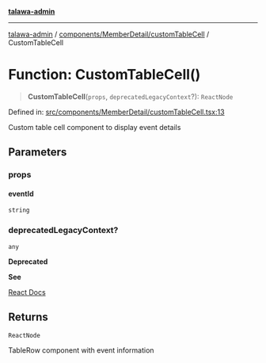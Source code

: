 [**talawa-admin**](../../../../README.md)

***

[talawa-admin](../../../../modules.md) / [components/MemberDetail/customTableCell](../README.md) / CustomTableCell

# Function: CustomTableCell()

> **CustomTableCell**(`props`, `deprecatedLegacyContext`?): `ReactNode`

Defined in: [src/components/MemberDetail/customTableCell.tsx:13](https://github.com/bint-Eve/talawa-admin/blob/16ddeb98e6868a55bca282e700a8f4212d222c01/src/components/MemberDetail/customTableCell.tsx#L13)

Custom table cell component to display event details

## Parameters

### props

#### eventId

`string`

### deprecatedLegacyContext?

`any`

**Deprecated**

**See**

[React Docs](https://legacy.reactjs.org/docs/legacy-context.html#referencing-context-in-lifecycle-methods)

## Returns

`ReactNode`

TableRow component with event information
